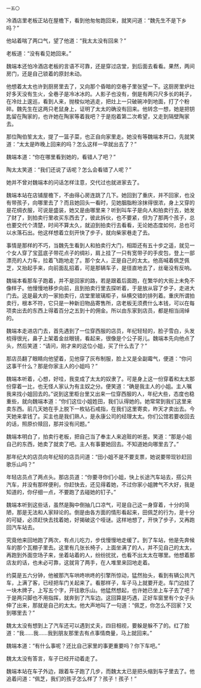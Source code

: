     一五〇 

   冷酒店里老板正站在屋檐下，看到他匆匆跑回来，就笑问道：“魏先生不是下乡吗？”

   他站着喘了两口气，望了他道：“我太太没有回来？”

   老板道：“没有看见她回来。”

   魏端本还怕冷酒店老板的言语不可靠，还是穿过店堂，到后面去看看。果然，两间房门，还是自己锁着的原封未动。

   他想着太太也许到厨房里去了，又向那个昏暗的空巷子里张望一下。这厨房里炉灶好多天没有生火，全巷子是冷冰冰的。人影子也没有，倒是有两只尺多长的耗子，在冷灶上逡巡，看到人来，抛梭似地逃走，把灶上一只破碗冲到地面，打了个粉碎。魏先生在这两只老鼠身上，证明了太太的确没有回来。他转念一想，她是把钥匙留在陶家的，也许她在陶家等着我吧？于是抱着第二次希望，又走到隔壁陶家去。

   那位陶伯笙太太，提了一篮子菜，也正自向家里走。她没有等魏端本开口，先就笑道：“太太是昨晚上回来的吗？怎么这样一早就出去了？”

   魏端本道：“你在哪里看到她的，看错人了吧？”

   陶太太笑道：“我们还说了话呢？怎么会看错了人呢？”

   她并不曾对魏端本的问话怎样注意，交代过也就进家去了。

   魏端本站在店铺屋檐下，不由得心房连跳了几下。她回到了重庆，并不回家，也没有带孩子，向哪里去了？而且她回头一看时，见她胭脂粉涂抹得很浓，身上又穿的是花绸衣服，可说是盛装，她又是由哪里来？听到叫车子是向人和拍卖行去，她发了财了，到拍卖行里收买东西去了，彼此拆伙，也不要紧，但为了那两个孩子，总也要交代个清楚，时间不算太久，就迫到拍卖行去看看，无论她态度如何，总也可以水落石出。他这样想着立刻开快了步子，就向柴家巷走了去。

   事情是那样的不巧，当魏先生看到人和拍卖行大门，相距还有五十步之遥，就见一个女人穿了宝蓝底子带花点子的绸衫，肩上挂了一只有宽带子的手皮包，登上一部漂亮的人力车，拉着飞跑地走了。那个女人，正是自己的太太。他高喊着佩芝佩芝，又抬起手来，向前面乱招着，可是那辆车子，是径直地去了，丝毫没有反响。

   魏端本看那车子跑着，并不是回家的路，若是跟着后面跑，在繁华的大街上未免不像样子。他慢慢地移步向前，且到拍卖行里去探听着，于是放从容了步子，走进大门去。这是最大的一家拍卖行，店堂里玻璃柜子，纵横交错的排列着。重庆所谓拍卖行，根本不符，它只是一种新旧物品寄售所，店老板无须费什么本钱，可以在每项卖出去的东西上得着百分之五到十的佣金。所以由东家到店员，都是相当阔绰的。

   魏端本走进店门去，首先遇到了一位穿西服的店员，年纪轻轻的，脸子雪白，头发梳得很光，鼻子上架着金丝眼镜，看起来，很像是个公子哥儿。魏端本先向他点了头，然后笑道：“请问，刚才来的这位小姐，买了什么去了？”

   那店员翻了眼睛向他望着，见他穿了灰布制服，脸上又是全副霉气，便道：“你问这事干什么？那是你家主人的小姐吗？”

   魏端本听着，心想，好哇，我变成了太太的奴隶了。可是身上这一份穿着和太太那份穿着一比，也无怪人家认为有主奴之分。便笑道：“确是我主人的小姐。主人嘱我来找小姐回去的。”说到这里柜台里又出来一位穿西服的人，年纪大些，态度也稳重些，就向魏端本道：“你们这位小姐姓田，我们认得她的。她常常到我们这里来卖东西。前几天她在手上脱下一枚钻石戒指，在我们这里寄卖，昨天才卖出去。今天她来拿钱了。买主也是我们熟人，是永康公司的经理太太。你们公馆若要收回去的话，照原价赎回，那并没有问题。”

   魏端本明白了，拍卖行老板，把自己当了奉主人来追赃的听差。笑道：“那是小姐自己的东西，她卖了就卖了吧。主人有事要她回去。不知道她向哪里去了。”

   那年纪大的店员向年纪轻的店员问道：“田小姐不是不要支票，她说要带现钞赶回歌乐山吗？”

   年轻店员点了两点头。那店员道：“你要寻你们小姐，快上长途汽车站去，搭公共汽车，并没有那样便利，你赶快去，还见得着她，不过你家小姐脾气不大好，我是知道的，你仔细一点，不要跑了去碰她的钉子。”

   魏端本听到这些话，虽然是胸中倒抽几口凉气，可是自己这一身穿着，十分的简陋，那是无法和人家辩论的。倒是由各方面的情形看起来，田佩芝的行为，是十分的可疑，必须赶快去找着她，好揭破这个哑谜。这样地想了，开快了步子，又再跑回汽车站去。

   究竟他来回地跑了两次，有点儿吃力，步伐慢慢地走缓了。到了车站，他是先奔候车的那个瓦棚子里去。这里有几张长椅子，上面坐满了的人，并不见自己的太太，再跑到外面空场子来，坐着站着的人，纷纷扰扰，也看不出太太在哪里。他想着那店友的话，也未必可靠，这就背了两手，在人堆里来回地走着。

   约莫是五六分钟，他被那汽车哄咚哄咚的引擎所惊动，猛然抬头，看到有辆公共汽车，上满了客，已经把车门关起来了。看那样子，车子马上就要开走。车门边挂了一块木牌子，上写五个字，开往歌乐山。他猛然想起，也许她已坐上车子去了吧？于是两只脚也不用指挥，就奔到了汽车边。这回算是巧遇，正好车窗里有个女子头伸了出来，那就是自己的太太。他大声地叫了一句道：“佩芝，你怎么不回家？又到哪里去？”

   魏太太没有想到上了汽车还可以遇到丈夫，四目相视，要躲是躲不了的。红了脸道：“我……我……我到朋友那里去有点事情商量，马上就回来。”

   魏端本道：“有什么事呢？还比自己家里的事更重要吗？你下车吧。”

   魏太太没有答言，车子已经开动着走了。

   魏端本站在车子外边，跟着车子跑了几步，而魏太太已是把头缩到车子里去了。他追着问道：“佩芝，我们的孩子怎么样了？孩子！孩子！”

